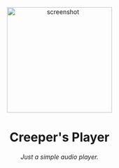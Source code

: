 <div align="center">
  <a href="http://creeperyang.github.io/amp/#/">
    <img align="center" width="240" alt="screenshot" src="https://user-images.githubusercontent.com/8046480/34067796-7f6f7088-e26a-11e7-9ed0-5cdd41a42cb0.png">
  </a>
  <h1>Creeper's Player</h1>
  <p><i>Just a simple audio player.</i></p>
</div>
